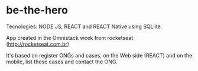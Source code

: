 # be-the-hero

Tecnologies: NODE JS, REACT and REACT Native using SQLlite. 

App created in the Omnistack week from rocketseat (http://rocketseat.com.br)

It's based on register ONGs and cases, on the Web side (REACT) and on the mobile, list those cases and contact the ONG.
